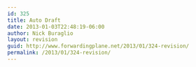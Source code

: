 ```yaml
---
id: 325
title: Auto Draft
date: 2013-01-03T22:48:19-06:00
author: Nick Buraglio
layout: revision
guid: http://www.forwardingplane.net/2013/01/324-revision/
permalink: /2013/01/324-revision/
---
```

